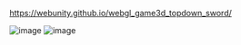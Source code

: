 
https://webunity.github.io/webgl_game3d_topdown_sword/

![image](https://github.com/duyongoc/game3d_topdown_sword/assets/62178856/ab23ceda-eb70-4990-8677-642b310c587f)
![image](https://github.com/duyongoc/game3d_topdown_sword/assets/62178856/b73a9d97-182e-465f-8e19-01eedfa85d7f)
